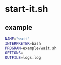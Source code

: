 # start-it.sh

## example
````bash
NAME="wait"
INTERPRETER=bash
PROGRAM=example/wait.sh
OPTIONS=
OUTFILE=logs.log
````
